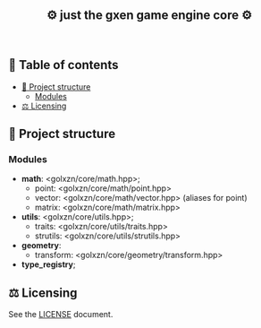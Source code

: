<br/>
<!-- <p align="center">
	<img src="assets/CuteCoreLogo.png" />
</p> -->
<h2 align="center">⚙️ just the <b>gxen</b> game engine <b>core</b> ⚙️</h2>

<br/>

<h2>📜 Table of contents </h2>

- [🧱 Project structure](#-project-structure)
	- [Modules](#modules)
- [⚖️ Licensing](#️-licensing)

## 🧱 Project structure

### Modules
- __math__: <golxzn/core/math.hpp>;
  - point: <golxzn/core/math/point.hpp>
  - vector: <golxzn/core/math/vector.hpp> (aliases for point)
  - matrix: <golxzn/core/math/matrix.hpp>
- __utils__: <golxzn/core/utils.hpp>;
  - traits: <golxzn/core/utils/traits.hpp>
  - strutils: <golxzn/core/utils/strutils.hpp>
- __geometry__:
  - transform: <golxzn/core/geometry/transform.hpp>
- __type_registry__;

## ⚖️ Licensing

See the [LICENSE](LICENSE) document.
